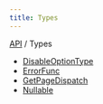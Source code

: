 ```yaml
---
title: Types
---
```


[API](../index.md) / Types

- [DisableOptionType](DisableOptionType.md)
- [ErrorFunc](ErrorFunc.md)
- [GetPageDispatch](GetPageDispatch.md)
- [Nullable<T/>](NullableT.md)

